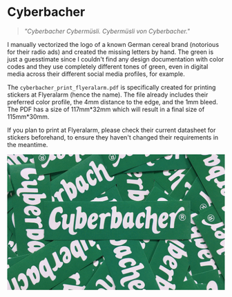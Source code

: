 # Cyberbacher

> _"Cyberbacher Cybermüsli. Cybermüsli von Cyberbacher."_

I manually vectorized the logo of a known German cereal brand (notorious for their radio ads) and created the missing letters by hand. The green is just a guesstimate since I couldn't find any design documentation with color codes and they use completely different tones of green, even in digital media across their different social media profiles, for example.

The `cyberbacher_print_flyeralarm.pdf` is specifically created for printing stickers at Flyeralarm (hence the name). The file already includes their preferred color profile, the 4mm distance to the edge, and the 1mm bleed. The PDF has a size of 117mm\*32mm which will result in a final size of 115mm\*30mm.

If you plan to print at Flyeralarm, please check their current datasheet for stickers beforehand, to ensure they haven't changed their requirements in the meantime.

![Cyberbacher Stickers](cyberbacher_stickers.jpg)
